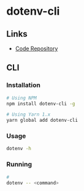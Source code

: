 # dotenv-cli

## Links

- [Code Repository](https://github.com/entropitor/dotenv-cli)

## CLI

### Installation

```sh
# Using NPM
npm install dotenv-cli -g

# Using Yarn 1.x
yarn global add dotenv-cli
```

### Usage

```sh
dotenv -h
```

### Running

```sh
#
dotenv -- <command>
```
